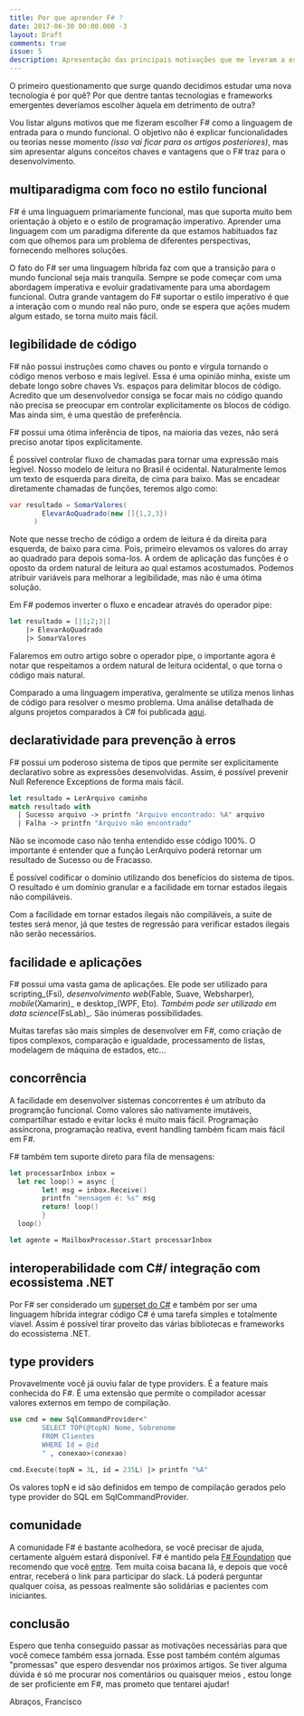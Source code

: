 ```yaml
---
title: Por que aprender F# ?
date: 2017-06-30 00:00.000 -3
layout: Draft
comments: true
issue: 5
description: Apresentação das principais motivações que me leveram a estudar F#.  O objetivo não é explicar funcionalidades ou teorias nesse momento, mas sim apresentar alguns conceitos chaves e vantagens que o F# traz para o desenvolvimento.
---
```


O primeiro questionamento que surge quando decidimos estudar uma nova tecnologia é por quê? Por que dentre tantas tecnologias e frameworks emergentes deveríamos escolher àquela em detrimento de outra?

Vou listar alguns motivos que me fizeram escolher F# como a linguagem de entrada para o mundo funcional. O objetivo não é explicar funcionalidades ou teorias nesse momento _(isso vai ficar para os artigos posteriores)_, mas sim apresentar alguns conceitos chaves e vantagens que o F# traz para o desenvolvimento.

## multiparadigma com foco no estilo funcional
F# é uma linguaguem primariamente funcional, mas que suporta muito bem orientação à objeto e o estilo de programação imperativo. Aprender uma linguagem com um paradigma diferente da que estamos habituados faz com que olhemos para um problema de diferentes perspectivas, fornecendo melhores soluções.

O fato do F# ser uma linguagem híbrida faz com que a transição para o mundo funcional seja mais tranquila. Sempre se pode começar com uma abordagem imperativa e evoluir gradativamente para uma abordagem funcional. Outra grande vantagem do F# suportar o estilo imperativo é que a interação com o mundo real não puro, onde se espera que ações mudem algum estado, se torna muito mais fácil.

## legibilidade de código
F# não possui instruções como chaves ou ponto e vírgula tornando o código menos verboso e mais legível. Essa é uma opinião minha, existe um debate longo sobre chaves Vs. espaços para delimitar blocos de código. Acredito que um desenvolvedor consiga se focar mais no código quando não precisa se preocupar em controlar explicitamente os blocos de código. Mas ainda sim, é uma questão de preferência.

F# possui uma ótima inferência de tipos, na maioria das vezes, não será preciso anotar tipos explicitamente.

É possível controlar fluxo de chamadas para tornar uma expressão mais legível. Nosso modelo de leitura no Brasil é ocidental. Naturalmente lemos um texto de esquerda para direita, de cima para baixo. Mas se encadear diretamente chamadas de funções, teremos algo como:
```cs
var resultado = SomarValores(
        ElevarAoQuadrado(new []{1,2,3})
      )
```
Note que nesse trecho de código a ordem de leitura é da direita para esquerda, de baixo para cima. Pois, primeiro elevamos os valores do array ao quadrado para depois soma-los. A ordem de aplicação das funções é o oposto da ordem natural de leitura ao qual estamos acostumados. Podemos atribuir variáveis para melhorar a legibilidade, mas não é uma ótima solução.

Em F# podemos inverter o fluxo e encadear através do operador pipe:
```fs
let resultado = [|1;2;3|] 
    |> ElevarAoQuadrado 
    |> SomarValores
```
Falaremos em outro artigo sobre o operador pipe, o importante agora é notar que respeitamos a ordem natural de leitura ocidental, o que torna o código mais natural.

Comparado a uma linguagem imperativa, geralmente se utiliza menos linhas de código para resolver o mesmo problema. Uma análise detalhada de alguns projetos comparados à C# foi publicada [aqui](https://fsharpforfunandprofit.com/posts/cycles-and-modularity-in-the-wild/).

## declaratividade para prevenção à erros
F# possui um poderoso sistema de tipos que permite ser explicitamente declarativo sobre as expressões desenvolvidas. Assim, é possível prevenir Null Reference Exceptions de forma mais fácil.
```fs
let resultado = LerArquivo caminho
match resultado with
  | Sucesso arquivo -> printfn "Arquivo encontrado: %A" arquivo
  | Falha -> printfn "Arquivo não encontrado"
```
Não se incomode caso não tenha entendido esse código 100%. O importante é entender que a função LerArquivo poderá retornar um resultado de Sucesso ou de Fracasso.

É possível codificar o domínio utilizando dos benefícios do sistema de tipos. O resultado é um domínio granular e a facilidade em tornar estados ilegais não compiláveis. 

Com a facilidade em tornar estados ilegais não compiláveis, a suite de testes será menor, já que testes de regressão para verificar estados ilegais não serão necessários.

## facilidade e aplicações
F# possui uma vasta gama de aplicações. Ele pode ser utilizado para scripting_(Fsi)_, desenvolvimento web_(Fable, Suave, Websharper)_, mobile_(Xamarin)_ e desktop_(WPF, Eto)_. Também pode ser utilizado em data science_(FsLab)_. São inúmeras possibilidades.

Muitas tarefas são mais simples de desenvolver em F#, como criação de tipos complexos, comparação e igualdade, processamento de listas, modelagem de máquina de estados, etc...

## concorrência
A facilidade em desenvolver sistemas concorrentes é um atributo da programção funcional. Como valores são nativamente imutáveis, compartilhar estado e evitar locks é muito mais fácil. Programação assíncrona, programação reativa, event handling também ficam mais fácil em F#. 

F# também tem suporte direto para fila de mensagens:
```fs
let processarInbox inbox = 
  let rec loop() = async {
        let! msg = inbox.Receive()
        printfn "mensagem é: %s" msg
        return! loop()  
        }
  loop()

let agente = MailboxProcessor.Start processarInbox
``` 

## interoperabilidade com C#/ integração com ecossistema .NET
Por F# ser considerado um [superset do C#](http://blog.ploeh.dk/2015/04/15/c-will-eventually-get-all-f-features-right/) e também por ser uma linguagem híbrida integrar código C# é uma tarefa simples e totalmente víavel. Assim é possível tirar proveito das várias bibliotecas e frameworks do ecossistema .NET.

## type providers
Provavelmente você já ouviu falar de type providers. É a feature mais conhecida do F#. É uma  extensão que permite o compilador acessar valores externos em tempo de compilação.
```fs
use cmd = new SqlCommandProvider<"
        SELECT TOP(@topN) Nome, Sobrenome
        FROM Clientes
        WHERE Id = @id
        " , conexao>(conexao)

cmd.Execute(topN = 3L, id = 235L) |> printfn "%A"
```
Os valores topN e id são definidos em tempo de compilação gerados pelo type provider do SQL em SqlCommandProvider.

## comunidade
A comunidade F# é bastante acolhedora, se você precisar de ajuda, certamente alguém estará disponível. F# é mantido pela [F# Foundation](http://foundation.fsharp.org/) que recomendo que você [entre](http://foundation.fsharp.org/join). Tem muita coisa bacana lá, e depois que você entrar, receberá o link para participar do slack. Lá poderá perguntar qualquer coisa, as pessoas realmente são solidárias e pacientes com iniciantes.

## conclusão
Espero que tenha conseguido passar as motivações necessárias para que você comece também essa jornada. Esse post também contém algumas "promessas" que espero desvendar nos próximos artigos. Se tiver alguma dúvida é só me procurar nos comentários ou quaisquer meios , estou longe de ser proficiente em F#, mas prometo que tentarei ajudar!

Abraços,
Francisco
